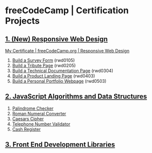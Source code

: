 # freeCodeCamp | Certification Projects

## [1. (New) Responsive Web Design](https://www.freecodecamp.org/learn/2022/responsive-web-design/)

[My Certificate | freeCodeCamp.org | Responsive Web Design](https://freecodecamp.org/certification/fcc9db00e89-8b28-4e11-aab4-cc0e2d6b81b6/responsive-web-design)

1. [Build a Survey Form](./rwd0105/README.md) (rwd0105)
1. [Build a Tribute Page](./rwd0205/README.md) (rwd0205)
1. [Build a Technical Documentation Page](./rwd0304/README.md) (rwd0304)
1. [Build a Product Landing Page](./rwd0403/README.md) (rwd0403)
1. [Build a Personal Portfolio Webpage](./rwd0503/README.md) (rwd0503)

## [2. JavaScript Algorithms and Data Structures](https://www.freecodecamp.org/learn/javascript-algorithms-and-data-structures/)

1. [Palindrome Checker]()
1. [Roman Numeral Converter]()
1. [Caesars Cipher]()
1. [Telephone Number Validator]()
1. [Cash Register]()

## [3. Front End Development Libraries]()


